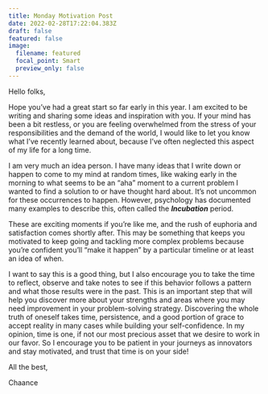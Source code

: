 ```yaml
---
title: Monday Motivation Post
date: 2022-02-28T17:22:04.383Z
draft: false
featured: false
image:
  filename: featured
  focal_point: Smart
  preview_only: false
---
```

Hello folks,

Hope you’ve had a great start so far early in this year. I am excited to be writing and sharing some ideas and inspiration with you. If your mind has been a bit restless, or you are feeling overwhelmed from the stress of your responsibilities and the demand of the world, I would like to let you know what I’ve recently learned about, because I’ve often neglected this aspect of my life for a long time.

I am very much an idea person. I have many ideas that I write down or happen to come to my mind at random times, like waking early in the morning to what seems to be an “aha” moment to a current problem I wanted to find a solution to or have thought hard about. It’s not uncommon for these occurrences to happen. However, psychology has documented many examples to describe this, often called the ***Incubation*** period.

These are exciting moments if you’re like me, and the rush of euphoria and satisfaction comes shortly after. This may be something that keeps you motivated to keep going and tackling more complex problems because you’re confident you’ll “make it happen” by a particular timeline or at least an idea of when.

I want to say this is a good thing, but I also encourage you to take the time to reflect, observe and take notes to see if this behavior follows a pattern and what those results were in the past. This is an important step that will help you discover more about your strengths and areas where you may need improvement in your problem-solving strategy. Discovering the whole truth of oneself takes time, persistence, and a good portion of grace to accept reality in many cases while building your self-confidence. In my opinion, time is one, if not our most precious asset that we desire to work in our favor. So I encourage you to be patient in your journeys as innovators and stay motivated, and trust that time is on your side!

All the best, 

Chaance